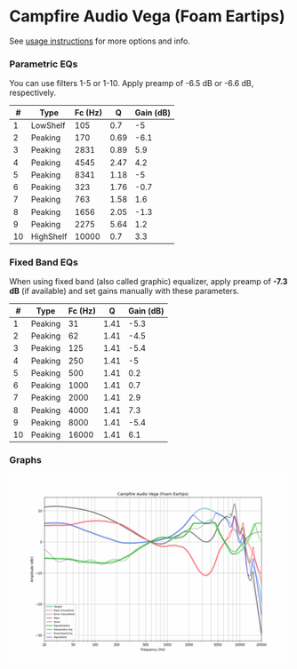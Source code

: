 # Campfire Audio Vega (Foam Eartips)
See [usage instructions](https://github.com/jaakkopasanen/AutoEq#usage) for more options and info.

### Parametric EQs
You can use filters 1-5 or 1-10. Apply preamp of -6.5 dB or -6.6 dB, respectively.

|   # | Type      |   Fc (Hz) |    Q |   Gain (dB) |
|-----|-----------|-----------|------|-------------|
|   1 | LowShelf  |       105 | 0.7  |        -5   |
|   2 | Peaking   |       170 | 0.69 |        -6.1 |
|   3 | Peaking   |      2831 | 0.89 |         5.9 |
|   4 | Peaking   |      4545 | 2.47 |         4.2 |
|   5 | Peaking   |      8341 | 1.18 |        -5   |
|   6 | Peaking   |       323 | 1.76 |        -0.7 |
|   7 | Peaking   |       763 | 1.58 |         1.6 |
|   8 | Peaking   |      1656 | 2.05 |        -1.3 |
|   9 | Peaking   |      2275 | 5.64 |         1.2 |
|  10 | HighShelf |     10000 | 0.7  |         3.3 |

### Fixed Band EQs
When using fixed band (also called graphic) equalizer, apply preamp of **-7.3 dB** (if available) and set gains manually with these parameters.

|   # | Type    |   Fc (Hz) |    Q |   Gain (dB) |
|-----|---------|-----------|------|-------------|
|   1 | Peaking |        31 | 1.41 |        -5.3 |
|   2 | Peaking |        62 | 1.41 |        -4.5 |
|   3 | Peaking |       125 | 1.41 |        -5.4 |
|   4 | Peaking |       250 | 1.41 |        -5   |
|   5 | Peaking |       500 | 1.41 |         0.2 |
|   6 | Peaking |      1000 | 1.41 |         0.7 |
|   7 | Peaking |      2000 | 1.41 |         2.9 |
|   8 | Peaking |      4000 | 1.41 |         7.3 |
|   9 | Peaking |      8000 | 1.41 |        -5.4 |
|  10 | Peaking |     16000 | 1.41 |         6.1 |

### Graphs
![](./Campfire%20Audio%20Vega%20(Foam%20Eartips).png)
